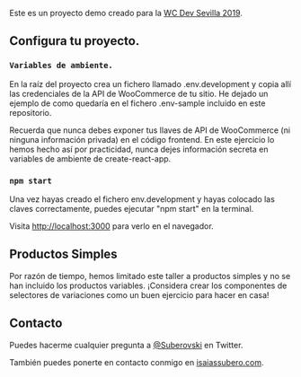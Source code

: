 Este es un proyecto demo creado para la [WC Dev Sevilla 2019](https://2019-developers.sevilla.wordcamp.org/).

## Configura tu proyecto.

### `Variables de ambiente.`

En la raíz del proyecto crea un fichero llamado .env.development y copia allí las credenciales de la API de WooCommerce de tu sitio. He dejado un ejemplo de como quedaría en el fichero .env-sample incluido en este repositorio.

Recuerda que nunca debes exponer tus llaves de API de WooCommerce (ni ninguna información privada) en el código frontend. En este ejercicio lo hemos hecho así por practicidad, nunca dejes información secreta en variables de ambiente de create-react-app.

### `npm start`

Una vez hayas creado el fichero env.development y hayas colocado las claves correctamente, puedes ejecutar "npm start" en la terminal.

Visita [http://localhost:3000](http://localhost:3000) para verlo en el navegador.

## Productos Simples

Por razón de tiempo, hemos limitado este taller a productos simples y no se han incluido los productos variables. ¡Considera crear los componentes de selectores de variaciones como un buen ejercicio para hacer en casa!

## Contacto

Puedes hacerme cualquier pregunta a [@Suberovski](https://twitter.com/Suberovski) en Twitter.

También puedes ponerte en contacto conmigo en [isaiassubero.com](http://isaiassubero.com/).
